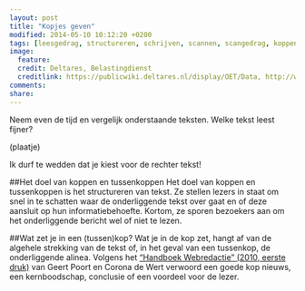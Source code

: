 ```yaml
---
layout: post
title: "Kopjes geven"
modified: 2014-05-10 10:12:20 +0200
tags: [leesgedrag, structureren, schrijven, scannen, scangedrag, koppen, tussenkoppen, webteksten, lezer, bezoeker, webgebruiker]
image:
  feature: 
  credit: Deltares, Belastingdienst
  creditlink: https://publicwiki.deltares.nl/display/OET/Data, http://www.belastingdienst.nl/wps/wcm/connect/bldcontentnl/belastingdienst/prive/woning/uw_hypotheek_of_lening/uw_hypotheek_of_lening
comments: 
share: 
---
```

Neem even de tijd en vergelijk onderstaande teksten. Welke tekst leest
fijner?

(plaatje)

Ik durf te wedden dat je kiest voor de rechter tekst!

##Het doel van koppen en tussenkoppen
Het doel van koppen en tussenkoppen is het structureren van tekst. Ze stellen lezers in staat om snel in te schatten waar de onderliggende tekst over gaat en of deze aansluit op hun informatiebehoefte. Kortom, ze sporen bezoekers aan om het onderliggende bericht wel of niet te lezen.

##Wat zet je in een (tussen)kop?
Wat je in de kop zet, hangt af van de algehele strekking van de tekst of, in het geval van een tussenkop, de onderliggende alinea. 
Volgens het <a href="http://www.bol.com/nl/p/handboek-webredactie/1001004009905814">
“Handboek Webredactie” (2010, eerste druk)</a> van Geert Poort en
Corona de Wert verwoord een goede kop nieuws, een kernboodschap,
conclusie of een voordeel voor de lezer.

